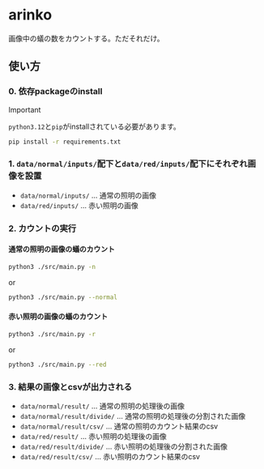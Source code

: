 # arinko

画像中の蟻の数をカウントする。ただそれだけ。

## 使い方

### 0. 依存packageのinstall

> [!IMPORTANT]
> `python3.12`と`pip`がinstallされている必要があります。

```sh
pip install -r requirements.txt
```

### 1. `data/normal/inputs/`配下と`data/red/inputs/`配下にそれぞれ画像を設置

- `data/normal/inputs/` ... 通常の照明の画像
- `data/red/inputs/` ... 赤い照明の画像

### 2. カウントの実行

#### 通常の照明の画像の蟻のカウント

```sh
python3 ./src/main.py -n
```

or

```sh
python3 ./src/main.py --normal
```

#### 赤い照明の画像の蟻のカウント

```sh
python3 ./src/main.py -r
```

or

```sh
python3 ./src/main.py --red
```

### 3. 結果の画像とcsvが出力される

- `data/normal/result/` ... 通常の照明の処理後の画像
- `data/normal/result/divide/` ... 通常の照明の処理後の分割された画像
- `data/normal/result/csv/` ... 通常の照明のカウント結果のcsv
- `data/red/result/` ... 赤い照明の処理後の画像
- `data/red/result/divide/` ... 赤い照明の処理後の分割された画像
- `data/red/result/csv/` ... 赤い照明のカウント結果のcsv
